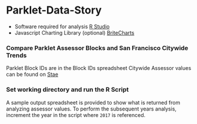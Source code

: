 # Parklet-Data-Story
- Software required for analysis
[R Studio](https://www.rstudio.com/)
- Javascript Charting Library (optional) [BriteCharts](https://glitch.com/~jagged-universe)

### Compare Parklet Assessor Blocks and San Francisco Citywide Trends
Parklet Block IDs are in the Block IDs spreadsheet
Citywide Assessor values can be found on [Stae](https://sf-ca.municipal.systems/types/assessment/export)

### Set working directory and run the R Script
A sample output spreadsheet is provided to show what is returned from analyzing assessor values. To perform the subsequent years analysis, increment the year in the script where `2017` is referenced.
